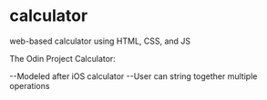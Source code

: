 # calculator
web-based calculator using HTML, CSS, and JS

The Odin Project Calculator:

--Modeled after iOS calculator
--User can string together multiple operations

